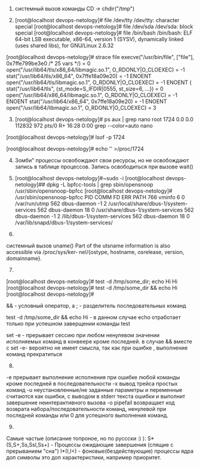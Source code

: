 1. системный вызов команды CD -> chdir("/tmp")

2. [root@localhost devops-netology]# file /dev/tty
/dev/tty: character special
[root@localhost devops-netology]# file /dev/sda
/dev/sda: block special
[root@localhost devops-netology]# file /bin/bash
/bin/bash: ELF 64-bit LSB executable, x86-64, version 1 (SYSV), dynamically linked (uses shared libs), for GNU/Linux 2.6.32

[root@localhost devops-netology]# strace file
execve("/usr/bin/file", ["file"], 0x7ffe799be3e0 /* 25 vars */) = 0
open("/usr/lib64/tls/x86_64/libmagic.so.1", O_RDONLY|O_CLOEXEC) = -1 
stat("/usr/lib64/tls/x86_64", 0x7ffe18a09e20) = -1 ENOENT 
open("/usr/lib64/tls/libmagic.so.1", O_RDONLY|O_CLOEXEC) = -1 ENOENT (
stat("/usr/lib64/tls", {st_mode=S_IFDIR|0555, st_size=6, ...}) = 0
open("/usr/lib64/x86_64/libmagic.so.1", O_RDONLY|O_CLOEXEC) = -1 ENOENT 
stat("/usr/lib64/x86_64", 0x7ffe18a09e20) = -1 ENOENT 
open("/usr/lib64/libmagic.so.1", O_RDONLY|O_CLOEXEC) = 3

3. [root@localhost devops-netology]# ps aux | grep nano
root      1724  0.0  0.0 112832   972 pts/0    R+   16:28   0:00 grep --color=auto nano

[root@localhost devops-netology]# lsof -p 1724

[root@localhost devops-netology]# echo '' >/proc/1724

4. Зомби" процессы освобождают свои ресурсы, но не освобождают запись в таблице процессов. Запись освободиться при вызове wait()

5. [root@localhost devops-netology]#~sudo -i
[root@localhost devops-netology]## dpkg -L bpfcc-tools | grep sbin/opensnoop
/usr/sbin/opensnoop-bpfcc
[root@localhost devops-netology]# /usr/sbin/opensnoop-bpfcc
PID    COMM               FD ERR PATH
766    vminfo              6   0 /var/run/utmp
562    dbus-daemon        -1   2 /usr/local/share/dbus-1/system-services
562    dbus-daemon        18   0 /usr/share/dbus-1/system-services
562    dbus-daemon        -1   2 /lib/dbus-1/system-services
562    dbus-daemon        18   0 /var/lib/snapd/dbus-1/system-services/

6.
системный вызов uname()
Part of the utsname information is also accessible  via  /proc/sys/ker‐
       nel/{ostype, hostname, osrelease, version, domainname}.

7.
[root@localhost devops-netology]# test -d /tmp/some_dir; echo Hi
Hi
[root@localhost devops-netology]# test -d /tmp/some_dir && echo Hi
[root@localhost devops-netology]#


&& -  условный оператор, 
а ;  - разделитель последовательных команд

test -d /tmp/some_dir && echo Hi - в данном случае echo  отработает только при успешном заверщении команды test

set -e - прерывает сессию при любом ненулевом значении исполняемых команд в конвеере кроме последней.
в случае &&  вместе с set -e- вероятно не имеет смысла, так как при ошибке , выполнение команд прекратиться


8.
-e прерывает выполнение исполнения при ошибке любой команды кроме последней в последовательности 
-x вывод трейса простых команд 
-u неустановленные/не заданные параметры и переменные считаются как ошибки, с выводом в stderr текста ошибки и выполнит завершение неинтерактивного вызова
-o pipefail возвращает код возврата набора/последовательности команд, ненулевой при последней команды или 0 для успешного выполнения команд.

9.
Самые частые (описание топроное, но по руссски :) ):
S*(S,S+,Ss,Ssl,Ss+) - Процессы ожидающие завершения (спящие с прерыванием "сна")
I*(I,I<) - фоновые(бездействующие) процессы ядра
доп символы это доп характеристики, например приоритет.
